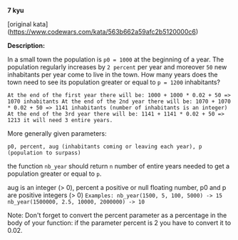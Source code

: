 **7 kyu**

[original kata] (https://www.codewars.com/kata/563b662a59afc2b5120000c6)

**Description:**

In a small town the population is `p0 = 1000` at the beginning of a year. The population regularly increases by `2 percent` per year and moreover `50` new inhabitants per year come to live in the town. How many years does the town need to see its population greater or equal to `p = 1200` inhabitants?

`At the end of the first year there will be:
1000 + 1000 * 0.02 + 50 => 1070 inhabitants
At the end of the 2nd year there will be:
1070 + 1070 * 0.02 + 50 => 1141 inhabitants (number of inhabitants is an integer)
At the end of the 3rd year there will be:
1141 + 1141 * 0.02 + 50 => 1213
it will need 3 entire years.`

More generally given parameters:

`p0, percent, aug (inhabitants coming or leaving each year), p (population to surpass)`

the function `nb_year` should return `n` number of entire years needed to get a population greater or equal to `p`.

aug is an integer (> 0), percent a positive or null floating number, p0 and p are positive integers (> 0)
`Examples:
nb_year(1500, 5, 100, 5000) -> 15
nb_year(1500000, 2.5, 10000, 2000000) -> 10`

Note: Don't forget to convert the percent parameter as a percentage in the body of your function: if the parameter percent is 2 you have to convert it to 0.02.

